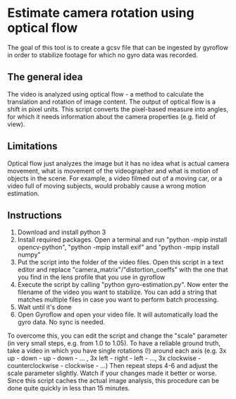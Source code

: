 # Estimate camera rotation using optical flow
The goal of this tool is to create a gcsv file that can be ingested by gyroflow in order to stabilize footage for which no gyro data was recorded.

## The general idea
The video is analyzed using optical flow - a method to calculate the translation and rotation of image content. 
The output of optical flow is a shift in pixel units. This script converts the pixel-based measure into angles, for which it needs information about the camera properties (e.g. field of view).

## Limitations
Optical flow just analyzes the image but it has no idea what is actual camera movement, what is movement of the videographer and what is motion of objects in the scene.
For example, a video filmed out of a moving car, or a video full of moving subjects, would probably cause a wrong motion estimation. 

## Instructions
1. Download and install python 3
2. Install required packages. Open a terminal and run "python -mpip install opencv-python", "python -mpip install exif" and "python -mpip install numpy"
3. Put the script into the folder of the video files. Open this script in a text editor and replace "camera_matrix"/"distortion_coeffs" with the one that you find in the lens profile that you use in gyroflow
4. Execute the script by calling "python gyro-estimation.py". Now enter the filename of the video you want to stabilize. You can add a string that matches multiple files in case you want to perform batch processing.
5. Wait until it's done
6. Open Gyroflow and open your video file. It will automatically load the gyro data. No sync is needed.


To overcome this, you can edit the script and change the "scale" parameter (in very small steps, e.g. from 1.0 to 1.05).
To have a reliable ground truth, take a video in which you have single rotations (!) around each axis (e.g. 3x up - down - up - down - ... , 3x left - right - left - ..., 3x clockwise - counterclockwise - clockwise - ...)
Then repeat steps 4-6 and adjust the scale parameter slightly. Watch if your changes made it better or worse. Since this script caches the actual image analysis, this procedure can be done quite quickly in less than 15 minutes.
